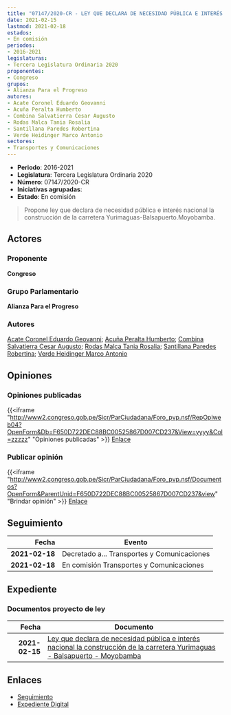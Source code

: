 ```yaml
---
title: "07147/2020-CR - LEY QUE DECLARA DE NECESIDAD PÚBLICA E INTERÉS NACIONAL LA CONSTRUCCIÓN DE LA CARRETERA YURIMAGUAS-BALSAPUERTO-MOYOBAMBA"
date: 2021-02-15
lastmod: 2021-02-18
estados:
- En comisión
periodos:
- 2016-2021
legislaturas:
- Tercera Legislatura Ordinaria 2020
proponentes:
- Congreso
grupos:
- Alianza Para el Progreso
autores:
- Acate Coronel Eduardo Geovanni
- Acuña Peralta Humberto
- Combina Salvatierra Cesar Augusto
- Rodas Malca Tania Rosalia
- Santillana Paredes Robertina
- Verde Heidinger Marco Antonio
sectores:
- Transportes y Comunicaciones
---
```

- **Periodo**: 2016-2021
- **Legislatura**: Tercera Legislatura Ordinaria 2020
- **Número**: 07147/2020-CR
- **Iniciativas agrupadas**: 
- **Estado**: En comisión

> Propone ley que declara de necesidad pública e interés nacional la construcción de la carretera Yurimaguas-Balsapuerto.Moyobamba.


## Actores

### Proponente

**Congreso**

### Grupo Parlamentario

**Alianza Para el Progreso**

### Autores

[Acate Coronel Eduardo Geovanni](mailto:mailto:eacate@congreso.gob.pe); [Acuña Peralta Humberto](mailto:mailto:hacuna@congreso.gob.pe); [Combina Salvatierra Cesar Augusto](mailto:mailto:ccombina@congreso.gob.pe); [Rodas Malca Tania Rosalia](mailto:mailto:trodas@congreso.gob.pe); [Santillana Paredes Robertina](mailto:mailto:rsantillana@congreso.gob.pe); [Verde Heidinger Marco Antonio](mailto:mailto:mverde@congreso.gob.pe)

## Opiniones

### Opiniones publicadas

{{<iframe "http://www2.congreso.gob.pe/Sicr/ParCiudadana/Foro_pvp.nsf/RepOpiweb04?OpenForm&Db=F650D722DEC88BC00525867D007CD237&View=yyyy&Col=zzzzz" "Opiniones publicadas" >}}
[Enlace](http://www2.congreso.gob.pe/Sicr/ParCiudadana/Foro_pvp.nsf/RepOpiweb04?OpenForm&Db=F650D722DEC88BC00525867D007CD237&View=yyyy&Col=zzzzz)

### Publicar opinión

{{<iframe "http://www2.congreso.gob.pe/Sicr/ParCiudadana/Foro_pvp.nsf/Documentos?OpenForm&ParentUnid=F650D722DEC88BC00525867D007CD237&view" "Brindar opinión" >}}
[Enlace](http://www2.congreso.gob.pe/Sicr/ParCiudadana/Foro_pvp.nsf/Documentos?OpenForm&ParentUnid=F650D722DEC88BC00525867D007CD237&view)


## Seguimiento

| Fecha | Evento |
|------:|--------|
| **2021-02-18** | Decretado a... Transportes y Comunicaciones |
| **2021-02-18** | En comisión Transportes y Comunicaciones |

## Expediente

### Documentos proyecto de ley

| Fecha | Documento |
|------:|-----------|
| **2021-02-15** | [Ley que declara de necesidad pública e interés nacional la construcción de la carretera Yurimaguas - Balsapuerto - Moyobamba](http://www.leyes.congreso.gob.pe/Documentos/2016_2021/Proyectos_de_Ley_y_de_Resoluciones_Legislativas/PL07147-20210215.pdf) |

## Enlaces

- [Seguimiento](http://www2.congreso.gob.pe/Sicr/TraDocEstProc/CLProLey2016.nsf/f7fff46988ca05b1052578e100829cc7/67921ce90b598be50525867e001a6f51?OpenDocument)
- [Expediente Digital](http://www2.congreso.gob.pe/Sicr/TraDocEstProc/Expvirt_2011.nsf/visbusqptramdoc1621/07147?opendocument)

